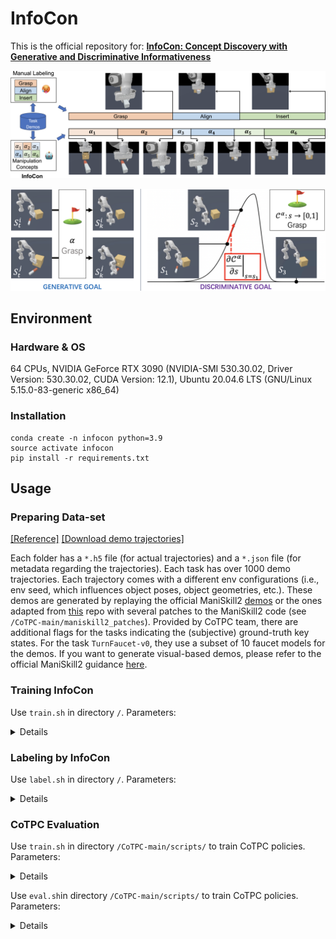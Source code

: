 # InfoCon
This is the official repository for: **[InfoCon: Concept Discovery with Generative and Discriminative Informativeness](https://openreview.net/forum?id=g6eCbercEc&referrer=%5BAuthor%20Console%5D(%2Fgroup%3Fid%3DICLR.cc%2F2024%2FConference%2FAuthors%23your-submissions))**

<p align="center">
  <img src='github_teaser/infocon.png' width="700"><br>
</p>
<p align="center">
  <img src='github_teaser/gg_and_dg.jpg' width="700"><br>
</p>

## Environment
### Hardware & OS

64 CPUs, NVIDIA GeForce RTX 3090 (NVIDIA-SMI 530.30.02, Driver Version: 530.30.02, CUDA Version: 12.1), Ubuntu 20.04.6 LTS (GNU/Linux 5.15.0-83-generic x86_64)
### Installation

```
conda create -n infocon python=3.9
source activate infocon
pip install -r requirements.txt
```

## Usage

### Preparing Data-set
[[Reference]](https://github.com/SeanJia/CoTPC) [[Download demo trajectories]](https://drive.google.com/drive/folders/1VdunXUlzqAvy-D8MniQ4anhV5LLBfNbJ)

Each folder has a `*.h5` file (for actual trajectories) and a `*.json` file (for metadata regarding the trajectories).
Each task has over 1000 demo trajectories.
Each trajectory comes with a different env configurations (i.e., env seed, which influences object poses, object geometries, etc.).
These demos are generated by replaying the official ManiSkill2 [demos](https://github.com/haosulab/ManiSkill2#demonstrations) or the ones adapted from [this](https://github.com/caiqi/Silver-Bullet-3D/tree/master/No_Restriction) repo with several patches to the ManiSkill2 code (see `/CoTPC-main/maniskill2_patches`).
Provided by CoTPC team, there are additional flags for the tasks indicating the (subjective) ground-truth key states.
For the task `TurnFaucet-v0`, they use a subset of 10 faucet models for the demos.
If you want to generate visual-based demos, please refer to the official ManiSkill2 guidance [here](https://github.com/haosulab/ManiSkill2#demonstrations).

### Training InfoCon
Use `train.sh` in directory `/`. Parameters:
<details>

`n_iters` Number of training iterations.

`batch_size` Batch size.

`init_lr` The initial learning rate.

`weight_decay` Weight decay coefficient.

`beta1` Beta1 in the AdamW optimizer.

`beta2` Beta2 in the AdamW optimizer.

`dropout` Dropout probability.

`lr_schedule` Learning rate schedule. Selection: `CosineAnnealingLRWarmup`, `MultiStepLR`

`t_warmup` (Make sure you're using `CosineAnnealingLRWarmup`) Number of warming-up iterations

`milestones` (Make sure you're using `MultiStepLR`) Number of iterations before decay lr

`gamma` (Make sure you're using `MultiStepLR`) Decay of lr after each milestone step

`n_head` Number of attention heads.

`n_embd` Hidden feature dimension.

`dim_key` Hidden feature dimension.

`dim_e` Hidden feature dimension.

`n_key_layer` Number of attention layers in KeyNet.

`n_rec_layer` Number of attention layers in RecNet.

`n_future_layer` Number of attention layers in FutureNet.

`vq_n_e` How many kinds of keys in the key_book.

`vq_use_r` Use learnable radius of prototype.

`vq_coe_ema` type=str default='0.95' ema moving rate.

`vq_ema_ave` action='store_true' average or not

`KT` type=str default='1.0' Temperature for classifier

`vq_use_ft_emb` action='store_true' use frequent time step embedding

`vq_use_st_emb` action='store_true' use spherical time step embedding

`vq_st_emb_rate` default='1.2' type=str division rate for time sphere embedding

`vq_coe_r_l1` default='0.0' type=str l1 regularization on length of every prototype

`vq_use_prob_sel_train` action='store_true' If true, using prob sample when training

`vq_use_timestep_appeal` action='store_true' If true, prototype will move close to time in time interval

`coe_cluster` default='0.1' type=str cluster weight

`coe_rec` default='1.0' type=str reconstruction weight from key_soft

`use_decay_mask_rate` action='store_true' mask cluster item when it's policy is too large

`sa_type` default='gpt' type=str choices=['gpt', 'egpt', 'egpthn', 'resfc', 'hn'] type of sa_net

`n_state_layer` default=1 type=int Number of layers for state prediction in SANet

`n_action_layer` default=1 type=int Number of layers (after state prediction) for action prediction in SANet

`use_pos_emb` action='store_true', if True, use key energy gradient to evaluate effect of key states, only use when resfc

`use_skip` action='store_true' if True, use skip connection for HN generated net when using HN

`use_future_state` action='store_true' if True, we will append the future states

`model_name` default='TEST' type=str Model name (for storing ckpts).
    
`from_model_name` default='' type=str Name of the pretrained module.

`from_ckpt` default=-1 type=int Ckpt of pretrained module.

`task` type=str default='PegInsertionSide-v0' Task (env-id) in ManiSkill2.

`control_mode` type=str default='pd_joint_delta_pos' Control mode used in envs from ManiSkill2.

`obs_mode` type=str default='state' State mode used in envs from ManiSkill2.

`seed` default=0 type=int Random seed for data spliting.

`num_traj` default=-1 type=int Number of training trajectories.

`context_length` type=int default=60 Context size of CoTPC (the maximium length of sequences sampled from demo trajectories in training).

`min_seq_length` type=int default=60 Mininum length of sequences sampled from demo trajectories in training.

`save_every` default=10 type=int Save module every [input] epoch.

`log_every` default=10 type=int log metrics every [input] iters.

`num_workers` default=5 type=int A positive number for fast async data loading.

`multiplier` type=int default=52 Duplicate the dataset to reduce data loader overhead.

`train_half` action='store_true' train half (do not optimize gen goal loss)

`train_mode` default='scratch' type=str training mode

</details>

### Labeling by InfoCon
Use `label.sh` in directory `/`. Parameters:
<details>

`task` type=str default='PegInsertionSide-v0' Task (env-id) in ManiSkill2.

`control_mode` type=str default='pd_joint_delta_pos' Control mode used in envs from ManiSkill2.

`obs_mode` type=str default='state' State mode used in envs from ManiSkill2.

`seed` default=0 type=int Random seed for data spliting.

`n_traj` default=100 type=int num of validation trajectory.

`model_name` default='' type=str Model name to be loaded.

`from_ckpt` default=-1 type=int Ckpt of the module to be loaded.

`pause` action='store_true' debug

`key_name` default="keys.txt" str file name of labeled out key states.
</details>

### CoTPC Evaluation

Use `train.sh` in directory `/CoTPC-main/scripts/` to train CoTPC policies. Parameters:
<details>

`n_iters` default=1_600_000 type=int Number of training iterations

`batch_size` default=256 type=int Batch size

`init_lr` default='5e-4' type=str The initial learning rate

`weight_decay` default='0' type=str Weight decay coefficient

`beta1` default='0.9' type=str Beta1 in the Adam optimizer

`beta2` default='0.95' type=str Beta2 in the Adam optimizer

`dropout` default='0.0' type=str Dropout probability

`lr_schedule` default='cos_decay_with_warmup' type=str The learning rate schedule.

`key_state_coeff` default=0.0 type=float Coefficient for the key state prediction loss.

`model_type` type=str default='s+a+cot' Model type for the CoTPC model (see GPTConfig).

`vq_n_e` type=int default=10 Length of code book (number of entries) back in AutoCoT. Transform it into key_states and key_state_loss, which will cover the effect of other two args

`key_states` type=str default='a' Which key states to use (see GPTConfig for the spec. format).

`key_state_loss` default='' type=str Features out of what attention layers to use for key state prediction losses (see GPTConfig for the spec. format).

`cot_decoder` type=str default='256' Specs of the CoT decoder.

`model_name` default='' type=str Model name (for storing ckpts).

`from_model_name` default='' type=str Name of the pretrained model.

`from_ckpt` default=-1 type=int Ckpt of pretrained model.

`task` type=str default='PickCube-v0' Task (env-id) in ManiSkill2.

`control_mode` type=str default='pd_joint_delta_pos', Control mode used in envs from ManiSkill2.

`obs_mode` type=str default='state' State mode used in envs from ManiSkill2.

`seed` default=0 type=int Random seed for data spliting

`num_traj` default=-1 type=int Number of training trajectories.

`context_length` type=int default=60 Context size of CoTPC (the maximium length of sequences sampled from demo trajectories in training).

`min_seq_length` type=int default=60 Mininum length of sequences sampled from demo trajectories in training.

`save_every` default=40000 type=int Save model every ? iters.

`log_every` default=2000 type=int log metrics every ? iters.

`n_layer` default=4 type=int Number of attention layers.

`n_head` default=8 type=int Number of attention heads.

`n_embd` default=128 type=int Hidden feature dimension.

`num_workers` default=2 type=int A positive number for fast async data loading.

`multiplier` type=int default=20 Duplicate the dataset to reduce data loader overhead.

`keys_name` type=str default="keys.txt" Duplicate the dataset to reduce data loader overhead.

</details>

Use `eval.sh`in directory `/CoTPC-main/scripts/` to train CoTPC policies. Parameters:
<details>

`task` type=str default='PickCube-v0' Task (env-id) in ManiSkill2.

`control_mode` type=str default='pd_joint_delta_pos' Control mode used in envs from ManiSkill2.

`obs_mode` type=str default='state' State mode used in envs from ManiSkill2.

`seed` default=0 type=int, Random seed for data spliting.

`model_name` default='' type=str Model name to be loaded.

`from_ckpt` default=-1 type=int Ckpt of the model to be loaded.

`eval_max_steps` default=200 type=int Max steps allowed in eval.

`cot_decoder` type=str default='256' Specs of the CoT decoder.

`n_env` type=int default=25 Num of process for eval.

</details>


<!--
## CoTPC-main/
relates to CoTPC downstream policies.
* **data**: ManiSkill2 data-set.
* **maniskill2_patches**: Some patching code in ManiSkill2 for CoTPC logs. Refer to CoTPC GitHub Repo for details...
* **scripts**: bash scripts for CoTPC training and evaluation.
* **src**: src code related to CoTPC policies.
* **save_model**: checkpoints of CoTPC policies.
## src/
includes the codes of InfoCon, where
* **modules** includes the used DNN modules
  * **GPT.py**: Transformers used in InfoCon
  * **VQ.py**: VQ-VAE used in InfoCon. It is a little bit different from vanilla VQ-VAE. We've tried many kinds of design. Currently we are using **VQClassifierNNTime**.
  * **module_util.py**: Other modules, like some MLPs, time step embedding modules.
  * (currently other source file are unused)
* **autocot.py**: construct different modules into whole InfoCon. Refer to it for the main pipeline of InfoCon.
* **data.py**: load data.
* **vec_env.py**: Relate to ManiSkill2. Vectorize Environments.
* **train.py**: python scripts for InfoCon training.
* **path.py**: log of data and checkpoint file paths.
* **callbacks.py**: Customized Callbacks for PyTorch Lightning training of InfoCon.
* **label.py**: python scripts for labeling key states. Labeled out key states will be stored as .txt file in **CoTPC-main/data/$TASK_DIR$**.
* **his.py**: calculate Human Intuition Score (HIS) when given labeled out key states.
* **util.py**: other modules and functions.
-->


